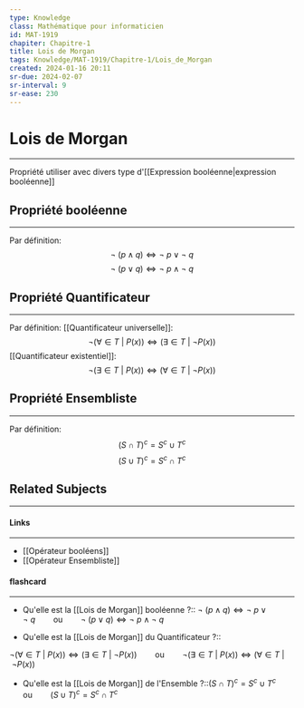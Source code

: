 ```yaml
---
type: Knowledge
class: Mathématique pour informaticien
id: MAT-1919
chapiter: Chapitre-1
title: Lois de Morgan 
tags: Knowledge/MAT-1919/Chapitre-1/Lois_de_Morgan 
created: 2024-01-16 20:11
sr-due: 2024-02-07
sr-interval: 9
sr-ease: 230
---
```

# Lois de Morgan 
----
Propriété utiliser avec divers type d'[[Expression booléenne|expression booléenne]]

## Propriété booléenne
----
Par définition:
$$\lnot \ (p \land q) \Leftrightarrow \lnot \ p \lor \lnot \ q$$
$$\lnot \ (p \lor q) \Leftrightarrow \lnot \ p \land \lnot \ q$$

## Propriété Quantificateur
----
Par définition:
[[Quantificateur universelle]]:
$$\lnot (\forall  \in T \ | \ P(x)) \Leftrightarrow (\exists  \in T \ | \ \lnot P(x))$$
[[Quantificateur existentiel]]:
$$\lnot (\exists  \in T \ | \ P(x)) \Leftrightarrow (\forall  \in T \ | \ \lnot P(x))$$

## Propriété Ensembliste
----
Par définition:
$$(S \cap T)^c = S^c \cup T^c$$
$$(S \cup T)^c = S^c \cap T^c$$
## Related Subjects
----
#### Links
----
- [[Opérateur booléens]]
- [[Opérateur Ensembliste]]
#### flashcard 
----
- Qu'elle est la [[Lois de Morgan]] booléenne ?:: $\lnot \ (p \land q) \Leftrightarrow \lnot \ p \lor \lnot \ q \qquad \text{ou} \qquad \lnot \ (p \lor q) \Leftrightarrow \lnot \ p \land \lnot \ q$
<!--SR:!2024-04-15,44,250-->
- Qu'elle est la [[Lois de Morgan]] du Quantificateur ?::
<!--SR:!2024-03-03,1,220-->
$\lnot (\forall  \in T \ | \ P(x)) \Leftrightarrow (\exists  \in T \ | \ \lnot P(x))\qquad \text{ou} \qquad \lnot (\exists  \in T \ | \ P(x)) \Leftrightarrow (\forall  \in T \ | \ \lnot P(x))$
- Qu'elle est la [[Lois de Morgan]] de l'Ensemble ?::$(S \cap T)^c = S^c \cup T^c \qquad \text{ou} \qquad (S \cup T)^c = S^c \cap T^c$
<!--SR:!2024-03-03,1,220-->
